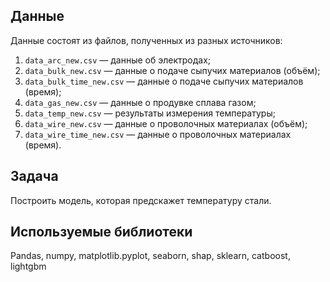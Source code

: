 ## Данные
Данные состоят из файлов, полученных из разных источников:
1. `data_arc_new.csv` — данные об электродах;
2. `data_bulk_new.csv` — данные о подаче сыпучих материалов (объём);
3. `data_bulk_time_new.csv` — данные о подаче сыпучих материалов (время);
4. `data_gas_new.csv` — данные о продувке сплава газом;
5. `data_temp_new.csv` — результаты измерения температуры;
6. `data_wire_new.csv` — данные о проволочных материалах (объём);
7. `data_wire_time_new.csv` — данные о проволочных материалах (время).
## Задача
Построить модель, которая предскажет температуру стали.
## Используемые библиотеки
Pandas, numpy, matplotlib.pyplot, seaborn, shap, sklearn, catboost, lightgbm 
